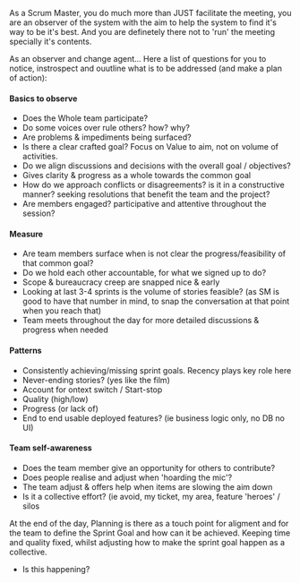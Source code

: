 
As a Scrum Master, you do much more than JUST facilitate the meeting, you are an observer of the system with the aim to help the system to find it's way to be it's best. 
And you are definetely there not to 'run' the meeting specially it's contents.

As an observer and change agent...
Here a list of questions for you to notice, instrospect and ouutline what is to be addressed (and make a plan of action):
#### Basics to observe
* Does the Whole team participate?
* Do some voices over rule others? how? why?
* Are problems & impediments being surfaced?
* Is there a clear crafted goal? Focus on Value to aim, not on volume of activities.
* Do we align discussions and decisions with the overall goal / objectives? 
* Gives clarity & progress as a whole towards the common goal
* How do we approach conflicts or disagreements? is it in a constructive manner? seeking resolutions that benefit the team and the project?
* Are members engaged? participative and attentive throughout the session?

#### Measure
* Are team members surface when is not clear the progress/feasibility of that common goal?
* Do we hold each other accountable, for what we signed up to do?
* Scope & bureaucracy creep are snapped nice & early
* Looking at last 3-4 sprints is the volume of stories feasible? (as SM is good to have that number in mind, to snap the conversation at that point when you reach that)
* Team meets throughout the day for more detailed discussions & progress when needed

#### Patterns
* Consistently achieving/missing sprint goals. Recency plays key role here
* Never-ending stories? (yes like the film)
* Account for ontext switch / Start-stop
* Quality (high/low)
* Progress (or lack of)
* End to end usable deployed features? (ie business logic only, no DB no UI)

#### Team self-awareness
* Does the team member give an opportunity for others to contribute?
* Does people realise and adjust when 'hoarding the mic'?
* The team adjust & offers help when items are slowing the aim down
* Is it a collective effort? (ie avoid, my ticket, my area, feature 'heroes' / silos


At the end of the day, Planning is there as a touch point for aligment and for the team to define the Sprint Goal and how can it be achieved. Keeping time and quality fixed, whilst adjusting how to make the sprint goal happen as a collective.
* Is this happening?
